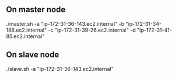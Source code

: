 ## On master node
./master.sh -a "ip-172-31-36-143.ec2.internal" -b "ip-172-31-34-188.ec2.internal" -c "ip-172-31-39-26.ec2.internal" -d "ip-172-31-41-85.ec2.internal"

## On slave node
./slave.sh -a "ip-172-31-36-143.ec2.internal"